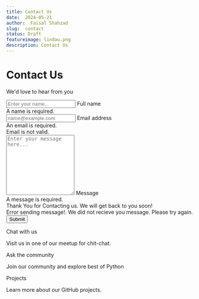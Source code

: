 ```yaml
---
title: Contact Us
date:  2024-05-21
author:  Faisal Shahzad
slug:  contact
status: Draft
featureimage: lindau.png
description: Contact Us
---
```

<!-- Contact form-->
<div class="text-left mb-5">
    <h1 class="fw-bolder">Contact Us</h1>
    <p class="lead fw-normal text-muted mb-0">We'd love to hear from you</p>
</div>
<div class="row">
    <div class="col-lg-6">
        <form name="contact" method="POST" data-netlify="true">
            <!-- Name input-->
            <div class="form-floating mb-3">
                <input class="form-control" id="name" name="name" type="text" placeholder="Enter your name..."
                    data-sb-validations="required" />
                <label for="name">Full name</label>
                <div class="invalid-feedback" data-sb-feedback="name:required">A name is required.
                </div>
            </div>
            <!-- Email address input-->
            <div class="form-floating mb-3">
                <input class="form-control" id="email" name="email" type="email" placeholder="name@example.com"
                    data-sb-validations="required,email" />
                <label for="email">Email address</label>
                <div class="invalid-feedback" data-sb-feedback="email:required">An email is
                    required.</div>
                <div class="invalid-feedback" data-sb-feedback="email:email">Email is not valid.
                </div>
            </div>
            <!-- Message input-->
            <div class="form-floating mb-3">
                <textarea class="form-control" id="message" name="message" type="text"
                    placeholder="Enter your message here..." style="height: 10rem"
                    data-sb-validations="required"></textarea>
                <label for="message">Message</label>
                <div class="invalid-feedback" data-sb-feedback="message:required">A message is
                    required.
                </div>
            </div>
            <!-- Submit success message-->
            <div class="d-none" id="submitSuccessMessage">
                <div class="text-center mb-3">
                    <div class="fw-bolder">Thank You for Contacting us. We will get back to you soon!</div>
                </div>
            </div>
            <!-- Submit error message-->
            <div class="d-none" id="submitErrorMessage">
                <div class="text-center text-danger mb-3">Error sending message!. We did not recieve you message. Please try again.</div>
            </div>
            <!-- Submit Button-->
            <div class="d-grid"><button class="btn btn-primary btn-lg mb-5" id="submitButton"
                    type="submit">Submit</button>
            </div>
        </form>
    </div>
    <div class="col-lg-2">
    </div>
    <div class="col-lg-4">
        <!-- Contact cards-->
        <div class="gx-5">
            <div class="col">
                <div class="feature bg-primary bg-gradient text-white rounded-3 mb-3"><i class="bi bi-chat-dots"></i>
                </div>
                <div class="h5 mb-2">Chat with us</div>
                <p class="text-muted mb-4">Visit us in one of our meetup for chit-chat.</p>
            </div>
            <div class="col">
                <div class="feature bg-primary bg-gradient text-white rounded-3 mb-3"><i class="bi bi-people"></i></div>
                <div class="h5">Ask the community</div>
                <p class="text-muted mb-4">Join our community and explore best of Python</p>
            </div>
            <div class="col">
                <div class="feature bg-primary bg-gradient text-white rounded-3 mb-3"><i class="bi bi-question-circle"></i>
                </div>
                <div class="h5">Projects</div>
                <p class="text-muted mb-4">Learn more about our GitHub projects.
                </p>
            </div>
        </div>
    </div>
</div>